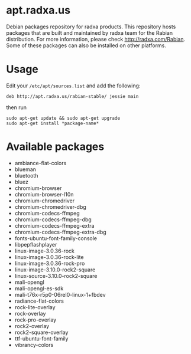 # apt.radxa.us
Debian packages repository for radxa products. This repository hosts packages that are built and maintained by radxa team for the Rabian distribution. For more information, please check http://radxa.com/Rabian. Some of these packages can also be installed on other platforms.

# Usage
Edit your `/etc/apt/sources.list` and add the following:

    deb http://apt.radxa.us/rabian-stable/ jessie main

then run

    sudo apt-get update && sudo apt-get upgrade
    sudo apt-get install *package-name*

# Available packages

* ambiance-flat-colors
* blueman
* bluetooth
* bluez
* chromium-browser
* chromium-browser-l10n
* chromium-chromedriver
* chromium-chromedriver-dbg
* chromium-codecs-ffmpeg
* chromium-codecs-ffmpeg-dbg
* chromium-codecs-ffmpeg-extra
* chromium-codecs-ffmpeg-extra-dbg
* fonts-ubuntu-font-family-console
* libpepflashplayer
* linux-image-3.0.36-rock
* linux-image-3.0.36-rock-lite
* linux-image-3.0.36-rock-pro
* linux-image-3.10.0-rock2-square
* linux-source-3.10.0-rock2-square
* mali-opengl
* mali-opengl-es-sdk
* mali-t76x-r5p0-06rel0-linux-1+fbdev
* radiance-flat-colors
* rock-lite-overlay
* rock-overlay
* rock-pro-overlay
* rock2-overlay
* rock2-square-overlay
* ttf-ubuntu-font-family
* vibrancy-colors
